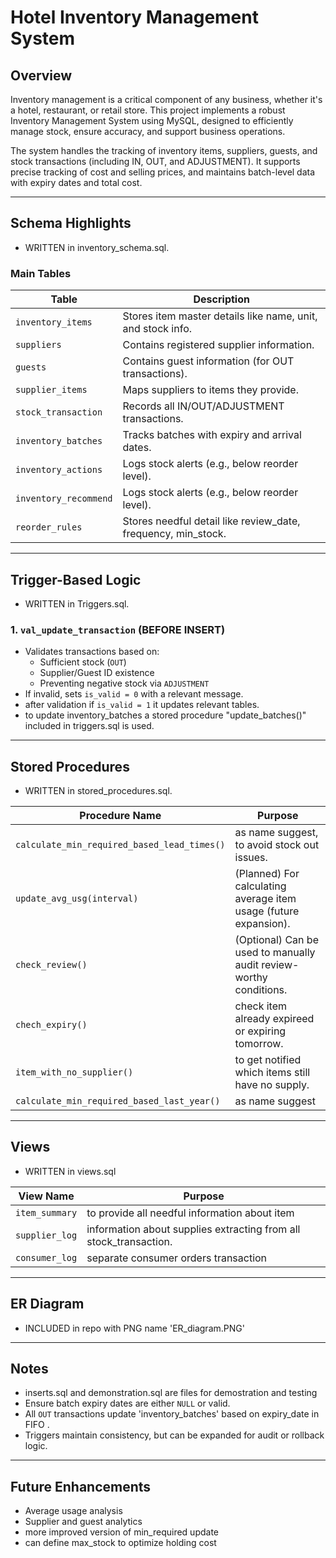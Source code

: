 
# Hotel Inventory Management System

## Overview

Inventory management is a critical component of any business, whether it's a hotel, restaurant, or retail store. This project implements a robust Inventory Management System using MySQL, designed to efficiently manage stock, ensure accuracy, and support business operations.

The system handles the tracking of inventory items, suppliers, guests, and stock transactions (including IN, OUT, and ADJUSTMENT). It supports precise tracking of cost and selling prices, and maintains batch-level data with expiry dates and total cost.

---

##  Schema Highlights

- WRITTEN in inventory_schema.sql.

### Main Tables

| Table                 | Description                                                    |
|-----------------------|----------------------------------------------------------------|
| `inventory_items`     | Stores item master details like name, unit, and stock info.    |
| `suppliers`           | Contains registered supplier information.                      |
| `guests`              | Contains guest information (for OUT transactions).             |
| `supplier_items`      | Maps suppliers to items they provide.                          |
| `stock_transaction`   | Records all IN/OUT/ADJUSTMENT transactions.                    |
| `inventory_batches`   | Tracks batches with expiry and arrival dates.                  |
| `inventory_actions`   | Logs stock alerts (e.g., below reorder level).                 |
| `inventory_recommend` | Logs stock alerts (e.g., below reorder level).                 |
| `reorder_rules`       | Stores needful detail like review_date, frequency, min_stock.  |

---

## Trigger-Based Logic

- WRITTEN in Triggers.sql.
### 1. `val_update_transaction` (BEFORE INSERT)

- Validates transactions based on:
  - Sufficient stock (`OUT`)
  - Supplier/Guest ID existence
  - Preventing negative stock via `ADJUSTMENT`
- If invalid, sets `is_valid = 0` with a relevant message.
- after validation if `is_valid = 1` it updates relevant tables.
- to update inventory_batches a stored procedure "update_batches()" included in triggers.sql is used. 



---

## Stored Procedures

- WRITTEN in stored_procedures.sql.

| Procedure Name     | Purpose                                                                    |
|--------------------|----------------------------------------------------------------------------|
| `calculate_min_required_based_lead_times()` | as name suggest, to avoid stock out issues.       |
| `update_avg_usg(interval)` | (Planned) For calculating average item usage (future expansion).   |
| `check_review()`   | (Optional) Can be used to manually audit review-worthy conditions.         |
| `chech_expiry()`   | check item already expireed or expiring tomorrow.                          |
| `item_with_no_supplier()` | to get notified which items still have no supply.                   |
| `calculate_min_required_based_last_year()`  | as name suggest                                   |
---

## Views
- WRITTEN in views.sql

| View Name          | Purpose                                                              |
|--------------------|----------------------------------------------------------------------|
| `item_summary`     | to provide all needful information about item                        |
| `supplier_log`     | information about supplies extracting from all stock_transaction.    |
| `consumer_log`     | separate consumer orders transaction                                 |
 

---

## ER Diagram

- INCLUDED in repo with PNG name 'ER_diagram.PNG'


---

## Notes

- inserts.sql and demonstration.sql are files for demostration and testing
- Ensure batch expiry dates are either `NULL` or valid.
- All `OUT` transactions update 'inventory_batches' based on expiry_date in FIFO .
- Triggers maintain consistency, but can be expanded for audit or rollback logic.

---

## Future Enhancements

- Average usage analysis
- Supplier and guest analytics
- more improved version of min_required update
- can define max_stock to optimize holding cost
